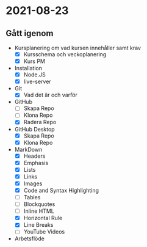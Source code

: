 # 2021-08-23

## Gått igenom

- Kursplanering om vad kursen innehåller samt krav
    - [x] Kursschema och veckoplanering
    - [x] Kurs PM
- Installation
    - [x] Node.JS
    - [x] live-server
- Git
    - [x] Vad det är och varför
- GitHub
    - [ ] Skapa Repo
    - [ ] Klona Repo
    - [x] Radera Repo
- GitHub Desktop
    - [x] Skapa Repo
    - [x] Klona Repo
- MarkDown
    - [x] Headers
    - [x] Emphasis 
    - [x] Lists 
    - [x] Links 
    - [x] Images 
    - [x] Code and Syntax Highlighting 
    - [ ] Tables 
    - [ ] Blockquotes 
    - [ ] Inline HTML 
    - [x] Horizontal Rule 
    - [x] Line Breaks 
    - [ ] YouTube Videos
- Arbetsflöde
